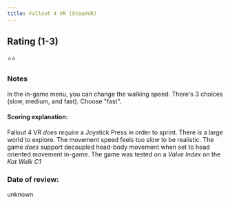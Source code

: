 ```yaml
---
title: Fallout 4 VR (SteamVR)
---
```


## Rating (1-3)
⭐⭐

### Notes
In the in-game menu, you can change the walking speed. There's 3 choices (slow, medium, and fast). Choose "fast". 

#### Scoring explanation:
Fallout 4 VR *does require* a Joystick Press in order to sprint.
There *is* a large world to explore.
The movement speed feels too *slow* to be realistic.
The game *does* support decoupled head-body movement when set to head oriented movement in-game.
The game was tested on a *Valve Index* on the *Kat Walk C1*

### Date of review:
unknown

<div id="hyvor-talk-view"></div>
<script type="text/javascript">
    var HYVOR_TALK_WEBSITE = 7943;
    var HYVOR_TALK_CONFIG = {
        url: false,
        id: false
    };
</script>
<script async type="text/javascript" src="//talk.hyvor.com/web-api/embed.js"></script>
